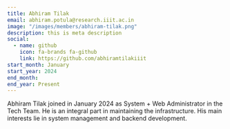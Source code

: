 ```yaml
---
title: Abhiram Tilak
email: abhiram.potula@research.iiit.ac.in
image: "/images/members/abhiram-tilak.png"
description: this is meta description
social:
  - name: github
    icon: fa-brands fa-github
    link: https://github.com/abhiramtilakiiit
start_month: January
start_year: 2024
end_month:
end_year: Present
---
```


Abhiram Tilak joined in January 2024 as System + Web Administrator in the Tech Team. He is an integral part in maintaining the infrastructure. His main interests lie in system management and backend development.